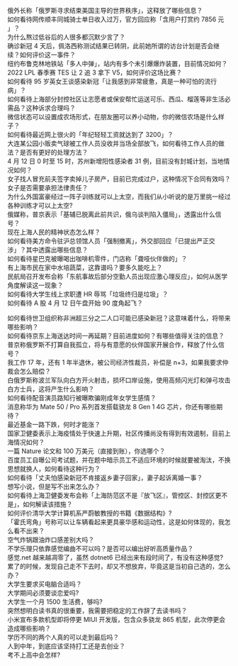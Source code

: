 俄外长称「俄罗斯寻求结束美国主导的世界秩序」，这释放了哪些信息？  
如何看待网传顺丰同城骑士单日收入过万，官方回应称「含用户打赏约 7856 元 」？  
为什么熬过低谷后的人很多都沉默少言了？  
确诊新冠 4 天后，佩洛西称测试结果已转阴，此前她所谓的访台计划是否会继续？如何评价这一事件？  
纽约布鲁克林地铁站「多人中弹」，站内有多个未引爆爆炸装置，目前情况如何？  
2022 LPL 春季赛 TES 让 2 追 3 拿下 V5，如何评价这场比赛？  
如何看待 95 岁英女王谈感染新冠「让我感到非常疲惫，真是一种可怕的流行病」？  
如何看待上海部分封控社区让志愿者或保安帮忙运送可乐、西瓜、榴莲等非生活必需品？这种诉求合理吗？  
微信状态可以设置成农场形式，在朋友圈可以养小动物，你的微信农场是什么样子？  
如何看待最近网上很火的「年纪轻轻工资就达到了 3200」？  
大连某公园小贩卖气球被工作人员没收并当场全部放飞，如何看待工作人员的做法？是否有更好的处理方法？  
4 月 12 日 0 时至 15 时，苏州新增阳性感染者 31 例，目前没有封城计划，当地情况如何？  
女子找人冒充前夫签字卖掉儿子房产，目前已完成过户，这种情况下合同有效吗？女子是否需要承担法律责任？  
为什么外国富豪经过一阵子训练就可以上太空，而我们从小听说的是万里挑一经过各种训练才可以上太空?  
俄媒称，普京表示「基辅已脱离此前共识，俄乌谈判陷入僵局」，透露出什么信号？  
现在上海人民的精神状态怎么样？  
如何看待美方命令驻沪总领馆人员「强制撤离」，外交部回应「已提出严正交涉」？其中透露出哪些信息？  
如何看待星巴克被曝喝出咖啡机零件，门店称「聋哑伙伴做的」？  
有上海市民在家中水培蔬菜，这靠谱吗？要多久能吃上？  
民航局召开发布会称「东航事故后部分空勤人员出现应激心理反应」，如何从医学角度解读这一现象？  
如何看待大学生线上求职遭 HR 辱骂「垃圾终归是垃圾」？  
如何看待 A 股 4 月 12 日午盘开始 90 度角起飞？
  
如何看待世卫组织称非洲超三分之二人口可能已感染新冠？这意味着什么，将带来哪些影响？  
如何看待京东上海送达时间一再延期？目前进度如何？有哪些值得关注的信息？  
普京称俄罗斯不打算自我孤立，将与有意愿的伙伴国家开展合作，释放了什么信号？  
我工作 17 年，还有 1 年半退休，被公司经济性裁员，补偿是 n+3，如果我要求仲裁会怎么赔偿？  
白俄罗斯称波兰军队向白方开火射击，损坏口岸设施，使用高频闪光灯和弹弓攻击白方士兵，这将产生什么影响？  
如何看待配音演员路知行被曝欺骗刚成年女学生感情？  
消息称华为 Mate 50 / Pro 系列首发搭载骁龙 8 Gen 1 4G 芯片，你还有哪些期待？  
最近基金一路下跌，何时才能涨？  
国家卫健委表示上海疫情处于快速上升期，社区传播尚没有得到有效遏制，目前上海情况如何？  
一篇 Nature 论文和 100 万美元（直接到账），你选哪个？  
百度员工自曝公司考试题，并在题中暗示员工不适应环境的时候就要被淘汰，不换思想就换人，如何看待这种行为？  
如何看待「丈夫怕感染新冠不肯接返乡妻子回家」，妻子起诉离婚一事？  
想写小说，但是写不出来怎么办？  
如何看待上海卫健委发布会称「上海防范区不是『放飞区』，管控区、封控区更不是」，如何解读该措施？  
如何评价清华大学计算机系严蔚敏教授的书籍《数据结构》?  
「霍氏弯角」号称可以让车辆看起来更具豪华感和运动性，这是如何体现的，我怎么看不出来？  
空气炸锅跟油炸口感差别大吗？  
不学乐理只依靠感觉编曲不可以吗？是否可以编出好听高质量作品？  
感觉.net 越来越凋零了，虽然 dotnet6 已经出来有段时间了，有没有这种感觉?  
累了的时候，发现自己走不下去时，却又不想放弃，毕竟这是当初自己选的，怎么办？  
大学生要求买电脑合适吗？  
大学期间必须要谈恋爱吗?  
大学生一个月 1500 生活费，够吗?  
突然想明白读书真的很重要，我需要把稳定的工作辞了去读书吗？  
小米宣布多款机型即将停更 MIUI 开发版，包含众多骁龙 865 机型，此次停更会造成哪些影响？  
学历不同的两个人真的可以走到最后吗？  
人到中年，到底应该坚持打工还是去创业？  
考不上高中会怎样?  

